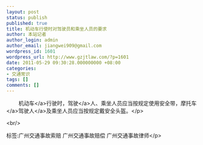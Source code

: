 ```yaml
---
layout: post
status: publish
published: true
title: 机动车行使时对驾驶员和乘坐人员的要求
author: 本站记者
author_login: admin
author_email: jiangwei909@gmail.com
wordpress_id: 1601
wordpress_url: http://www.gzjtlaw.com/?p=1601
date: 2011-05-29 09:30:28.000000000 +08:00
categories:
- 交通常识
tags: []
comments: []
---
```

<p><p>　　 <a>机动车<&#47;a>行驶时，<a>驾驶<&#47;a>人、乘坐人员应当按规定使用安全带，<a>摩托车<&#47;a><a>驾驶人<&#47;a>及乘坐人员应当按规定戴安全头盔。<&#47;p><br&#47;><p>标签:广州交通事故索赔 广州交通事故赔偿 广州交通事故律师<&#47;p>
